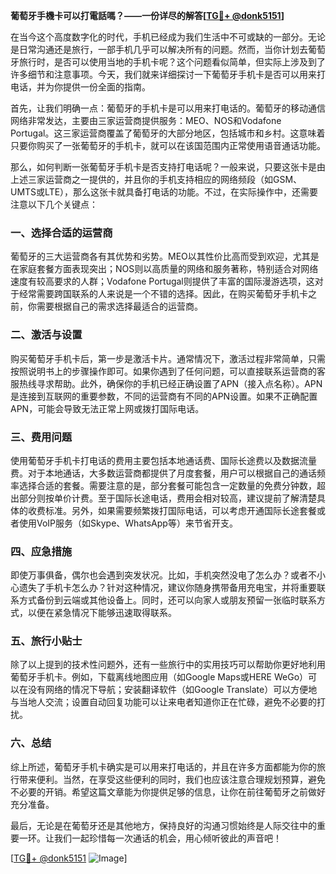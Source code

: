 **葡萄牙手機卡可以打電話嗎？——一份详尽的解答[[TG💪+ @donk5151](https://t.me/s/donk5151)]**

在当今这个高度数字化的时代，手机已经成为我们生活中不可或缺的一部分。无论是日常沟通还是旅行，一部手机几乎可以解决所有的问题。然而，当你计划去葡萄牙旅行时，是否可以使用当地的手机卡呢？这个问题看似简单，但实际上涉及到了许多细节和注意事项。今天，我们就来详细探讨一下葡萄牙手机卡是否可以用来打电话，并为你提供一份全面的指南。

首先，让我们明确一点：葡萄牙的手机卡是可以用来打电话的。葡萄牙的移动通信网络非常发达，主要由三家运营商提供服务：MEO、NOS和Vodafone Portugal。这三家运营商覆盖了葡萄牙的大部分地区，包括城市和乡村。这意味着只要你购买了一张葡萄牙的手机卡，就可以在该国范围内正常使用语音通话功能。

那么，如何判断一张葡萄牙手机卡是否支持打电话呢？一般来说，只要这张卡是由上述三家运营商之一提供的，并且你的手机支持相应的网络频段（如GSM、UMTS或LTE），那么这张卡就具备打电话的功能。不过，在实际操作中，还需要注意以下几个关键点：

### **一、选择合适的运营商**

葡萄牙的三大运营商各有其优势和劣势。MEO以其性价比高而受到欢迎，尤其是在家庭套餐方面表现突出；NOS则以高质量的网络和服务著称，特别适合对网络速度有较高要求的人群；Vodafone Portugal则提供了丰富的国际漫游选项，这对于经常需要跨国联系的人来说是一个不错的选择。因此，在购买葡萄牙手机卡之前，你需要根据自己的需求选择最适合的运营商。

### **二、激活与设置**

购买葡萄牙手机卡后，第一步是激活卡片。通常情况下，激活过程非常简单，只需按照说明书上的步骤操作即可。如果你遇到了任何问题，可以直接联系运营商的客服热线寻求帮助。此外，确保你的手机已经正确设置了APN（接入点名称）。APN是连接到互联网的重要参数，不同的运营商有不同的APN设置。如果不正确配置APN，可能会导致无法正常上网或拨打国际电话。

### **三、费用问题**

使用葡萄牙手机卡打电话的费用主要包括本地通话费、国际长途费以及数据流量费。对于本地通话，大多数运营商都提供了月度套餐，用户可以根据自己的通话频率选择合适的套餐。需要注意的是，部分套餐可能包含一定数量的免费分钟数，超出部分则按单价计费。至于国际长途电话，费用会相对较高，建议提前了解清楚具体的收费标准。另外，如果需要频繁拨打国际电话，可以考虑开通国际长途套餐或者使用VoIP服务（如Skype、WhatsApp等）来节省开支。

### **四、应急措施**

即使万事俱备，偶尔也会遇到突发状况。比如，手机突然没电了怎么办？或者不小心遗失了手机卡怎么办？针对这种情况，建议你随身携带备用充电宝，并将重要联系方式备份到云端或其他设备上。同时，还可以向家人或朋友预留一张临时联系方式，以便在紧急情况下能够迅速取得联系。

### **五、旅行小贴士**

除了以上提到的技术性问题外，还有一些旅行中的实用技巧可以帮助你更好地利用葡萄牙手机卡。例如，下载离线地图应用（如Google Maps或HERE WeGo）可以在没有网络的情况下导航；安装翻译软件（如Google Translate）可以方便地与当地人交流；设置自动回复功能可以让来电者知道你正在忙碌，避免不必要的打扰。

### **六、总结**

综上所述，葡萄牙手机卡确实是可以用来打电话的，并且在许多方面都能为你的旅行带来便利。当然，在享受这些便利的同时，我们也应该注意合理规划预算，避免不必要的开销。希望这篇文章能为你提供足够的信息，让你在前往葡萄牙之前做好充分准备。

最后，无论是在葡萄牙还是其他地方，保持良好的沟通习惯始终是人际交往中的重要一环。让我们一起珍惜每一次通话的机会，用心倾听彼此的声音吧！

[[TG💪+ @donk5151](https://t.me/s/donk5151) ![Image](https://i.postimg.cc/rwNCRYN7/Snipaste-2025-04-30-17-27-05.png)]